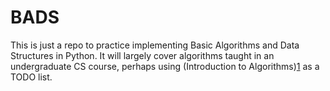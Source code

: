 BADS
====

This is just a repo to practice implementing Basic Algorithms and Data Structures in Python. It will largely cover algorithms taught in an undergraduate CS course, perhaps using (Introduction to Algorithms)[1] as a TODO list.

[1]:http://www.amazon.com/Introduction-Algorithms-Thomas-H-Cormen/dp/0262033844
